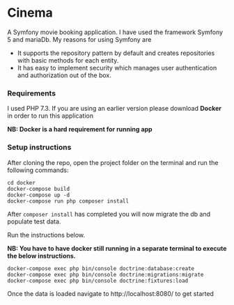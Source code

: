 # Cinema
A Symfony movie booking application. I have used the framework Symfony 5 and mariaDb.
My reasons for using Symfony are
- It supports the repository pattern by default and creates repositories with basic methods
  for each entity.
- It has easy to implement security which manages user authentication and authorization out of the box.

### Requirements
I used PHP 7.3. If you are using an earlier version please download **Docker** in order to run this application

**NB: Docker is a hard requirement for running app**

### Setup instructions

After cloning the repo, open the project folder on the terminal and run the following commands:

```
cd docker
docker-compose build
docker-compose up -d
docker-compose run php composer install
```

After `composer install` has completed you will now migrate the db and populate test data.

Run the instructions below.

**NB: You have to have docker still running in a separate terminal to execute the below instructions.**

```
docker-compose exec php bin/console doctrine:database:create
docker-compose exec php bin/console doctrine:migrations:migrate
docker-compose exec php bin/console doctrine:fixtures:load
```
Once the data is loaded navigate to http://localhost:8080/ to get started
